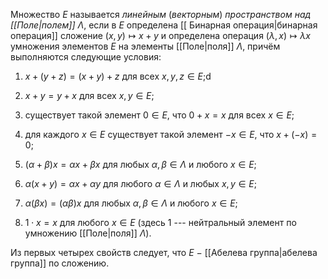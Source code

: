Множество $E$ называется *линейным* (*векторным*) *пространством над
[[Поле|полем]]* $\Lambda$, если в $E$ определена [[ Бинарная операция|бинарная операция]] сложение $(x,y)\mapsto x+y$ и определена операция $(\lambda,x)\mapsto \lambda x$ умножения элементов $E$ на элементы [[Поле|поля]]
$\Lambda$, причём выполняются следующие условия:

1)  $x+(y+z)=(x+y)+z$ для всех $x,y,z\in E$;d

2)  $x+y=y+x$ для всех $x,y\in E$;

3)  существует такой элемент $0\in E$, что $0+x=x$ для всех $x\in E$;

4)  для каждого $x\in E$ существует такой элемент $-x\in E$, что
    $x+(-x)=0$;

5)  $(\alpha+\beta)x=\alpha x + \beta x$ для любых
    $\alpha, \beta\in \Lambda$ и любого $x\in E$;

6)  $\alpha(x+y)=\alpha x + \alpha y$ для любого $\alpha\in \Lambda$ и
    любых $x,y\in E$;

7)  $\alpha(\beta x)=(\alpha\beta)x$ для любых
    $\alpha, \beta\in \Lambda$ и любого $x\in E$;

8)  $1\cdot x=x$ для любого $x\in E$ (здесь 1 --- нейтральный элемент по
    умножению [[Поле|поля]] $\Lambda$).

Из первых четырех свойств следует, что $E\ -$  [[Абелева группа|абелева группа]] по сложению.
